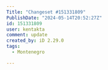 ```yaml
---
Title: "Changeset #151331809"
PublishDate: "2024-05-14T20:52:27Z"
id: 151331809
user: kentakta
comment: update
created_by: iD 2.29.0
tags:
  - Montenegro

---
```

